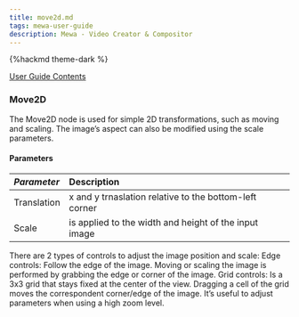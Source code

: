 ```yaml
---
title: move2d.md
tags: mewa-user-guide
description: Mewa - Video Creator & Compositor
---
```


{%hackmd theme-dark %}

[User Guide Contents](https://hackmd.io/@k--5gSDXTFSeySUer_0emQ/BJEudBf-F)

### Move2D

The Move2D node is used for simple 2D transformations, such as moving and scaling. 
The image’s aspect can also be modified using the scale parameters.

#### Parameters


| ***Parameter*** | Description |
|:--------------- |:----------- |
| Translation | x and y trnaslation relative to the bottom-left corner |
| Scale | is applied to the width and height of the input image |

There are 2 types of controls to adjust the image position and scale:
Edge controls: Follow the edge of the image. Moving or scaling the image is performed by grabbing the edge or corner of the image.
Grid controls: Is a 3x3 grid that stays fixed at the center of the view. Dragging a cell of the grid moves the correspondent corner/edge of the image. It’s useful to adjust parameters when using a high zoom level.


